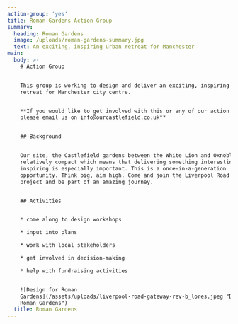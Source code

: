 ```yaml
---
action-group: 'yes'
title: Roman Gardens Action Group
summary:
  heading: Roman Gardens
  image: /uploads/roman-gardens-summary.jpg
  text: An exciting, inspiring urban retreat for Manchester
main:
  body: >-
    # Action Group


    This group is working to design and deliver an exciting, inspiring urban
    retreat for Manchester city centre. 


    **If you would like to get involved with this or any of our action groups,
    please email us on info@ourcastlefield.co.uk**


    ## Background


    Our site, the Castlefield gardens between the White Lion and Oxnoble, is
    relatively compact which means that delivering something interesting and
    inspiring is especially important. This is a once-in-a-generation
    opportunity. Think big, aim high. Come and join the Liverpool Road Gateway
    project and be part of an amazing journey.


    ## Activities


    * come along to design workshops

    * input into plans

    * work with local stakeholders 

    * get involved in decision-making

    * help with fundraising activities


    ![Design for Roman
    Gardens](/assets/uploads/liverpool-road-gateway-rev-b_lores.jpeg "Design for
    Roman Gardens")
  title: Roman Gardens
---
```


